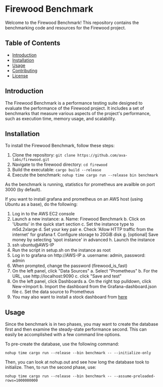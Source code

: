 # Firewood Benchmark

Welcome to the Firewood Benchmark! This repository contains the benchmarking code and resources for the Firewood project.

## Table of Contents
- [Introduction](#introduction)
- [Installation](#installation)
- [Usage](#usage)
- [Contributing](#contributing)
- [License](#license)

## Introduction
The Firewood Benchmark is a performance testing suite designed to evaluate the performance of the Firewood project. It includes a set of benchmarks that measure various aspects of the project's performance, such as execution time, memory usage, and scalability.

## Installation
To install the Firewood Benchmark, follow these steps:

1. Clone the repository: `git clone https://github.com/ava-labs/firewood.git`
2. Navigate to the firewood directory: `cd firewood`
3. Build the executable: `cargo build --release`
4. Execute the benchmark: `nohup time cargo run --release bin benchmark`

As the benchmark is running, statistics for prometheus are availble on port 3000 (by default).

If you want to install grafana and prometheus on an AWS host (using Ubuntu as a base), do the following:

1. Log in to the AWS EC2 console
2. Launch a new instance:
  a. Name: Firewood Benchmark
  b. Click on 'Ubuntu' in the quick start section
  c. Set the instance type to m5d.2xlarge
  d. Set your key pair
  e. Check 'Allow HTTP traffic from the internet' for grafana
  f. Configure storage to 20GiB disk
  g. [optional] Save money by selecting 'spot instance' in advanced
  h. Launch the instance
3. ssh ubuntu@AWS-IP
4. Run the script in setup.sh on the instance as root
5. Log in to grafana on http://AWS-IP
  a. username: admin, password: admin
6. When prompted, change the password (firewood_is_fast)
7. On the left panel, click "Data Sources"
  a. Select "Prometheus"
  b. For the URL, use http://localhost:9090
  c. click "Save and test"
8. On the left panel, click Dashboards
  a. On the right top pulldown, click New->Import
  b. Import the dashboard from the Grafana-dashboard.json file
  c. Set the data source to Prometheus
9. You may also want to install a stock dashboard from [here](https://grafana.com/grafana/dashboards/1860-node-exporter-full/)

## Usage
Since the benchmark is in two phases, you may want to create the database first and then
examine the steady-state performance second. This can easily be accomplished with a few
command line options.

To pre-create the database, use the following command:

```
nohup time cargo run --release --bin benchmark -- --initialize-only
```

Then, you can look at nohup.out and see how long the database took to initialize. Then, to run
the second phase, use:

```
nohup time cargo run --release --bin benchmark -- --assume-preloaded-rows=1000000000
```
